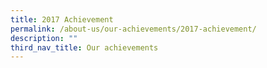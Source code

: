 ```yaml
---
title: 2017 Achievement
permalink: /about-us/our-achievements/2017-achievement/
description: ""
third_nav_title: Our achievements
---
```

